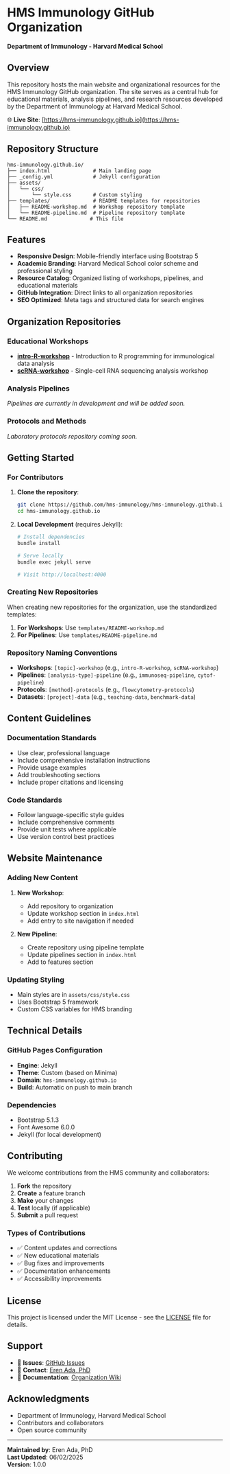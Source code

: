 # HMS Immunology GitHub Organization

**Department of Immunology - Harvard Medical School**

## Overview

This repository hosts the main website and organizational resources for the HMS Immunology GitHub organization. The site serves as a central hub for educational materials, analysis pipelines, and research resources developed by the Department of Immunology at Harvard Medical School.

🌐 **Live Site**: [https://hms-immunology.github.io](https://hms-immunology.github.io)

## Repository Structure

```
hms-immunology.github.io/
├── index.html              # Main landing page
├── _config.yml             # Jekyll configuration
├── assets/
│   └── css/
│       └── style.css       # Custom styling
├── templates/              # README templates for repositories
│   ├── README-workshop.md  # Workshop repository template
│   └── README-pipeline.md  # Pipeline repository template
└── README.md              # This file
```

## Features

- **Responsive Design**: Mobile-friendly interface using Bootstrap 5
- **Academic Branding**: Harvard Medical School color scheme and professional styling
- **Resource Catalog**: Organized listing of workshops, pipelines, and educational materials
- **GitHub Integration**: Direct links to all organization repositories
- **SEO Optimized**: Meta tags and structured data for search engines

## Organization Repositories

### Educational Workshops
- **[intro-R-workshop](https://github.com/hms-immunology/intro-R-workshop)** - Introduction to R programming for immunological data analysis
- **[scRNA-workshop](https://github.com/hms-immunology/scRNA-workshop)** - Single-cell RNA sequencing analysis workshop

### Analysis Pipelines
*Pipelines are currently in development and will be added soon.*

### Protocols and Methods
*Laboratory protocols repository coming soon.*

## Getting Started

### For Contributors

1. **Clone the repository**:
   ```bash
   git clone https://github.com/hms-immunology/hms-immunology.github.io.git
   cd hms-immunology.github.io
   ```

2. **Local Development** (requires Jekyll):
   ```bash
   # Install dependencies
   bundle install
   
   # Serve locally
   bundle exec jekyll serve
   
   # Visit http://localhost:4000
   ```

### Creating New Repositories

When creating new repositories for the organization, use the standardized templates:

1. **For Workshops**: Use `templates/README-workshop.md`
2. **For Pipelines**: Use `templates/README-pipeline.md`

### Repository Naming Conventions

- **Workshops**: `[topic]-workshop` (e.g., `intro-R-workshop`, `scRNA-workshop`)
- **Pipelines**: `[analysis-type]-pipeline` (e.g., `immunoseq-pipeline`, `cytof-pipeline`)
- **Protocols**: `[method]-protocols` (e.g., `flowcytometry-protocols`)
- **Datasets**: `[project]-data` (e.g., `teaching-data`, `benchmark-data`)

## Content Guidelines

### Documentation Standards

- Use clear, professional language
- Include comprehensive installation instructions
- Provide usage examples
- Add troubleshooting sections
- Include proper citations and licensing

### Code Standards

- Follow language-specific style guides
- Include comprehensive comments
- Provide unit tests where applicable
- Use version control best practices

## Website Maintenance

### Adding New Content

1. **New Workshop**: 
   - Add repository to organization
   - Update workshop section in `index.html`
   - Add entry to site navigation if needed

2. **New Pipeline**:
   - Create repository using pipeline template
   - Update pipelines section in `index.html`
   - Add to features section

### Updating Styling

- Main styles are in `assets/css/style.css`
- Uses Bootstrap 5 framework
- Custom CSS variables for HMS branding

## Technical Details

### GitHub Pages Configuration

- **Engine**: Jekyll
- **Theme**: Custom (based on Minima)
- **Domain**: `hms-immunology.github.io`
- **Build**: Automatic on push to main branch

### Dependencies

- Bootstrap 5.1.3
- Font Awesome 6.0.0
- Jekyll (for local development)

## Contributing

We welcome contributions from the HMS community and collaborators:

1. **Fork** the repository
2. **Create** a feature branch
3. **Make** your changes
4. **Test** locally (if applicable)
5. **Submit** a pull request

### Types of Contributions

- ✅ Content updates and corrections
- ✅ New educational materials
- ✅ Bug fixes and improvements
- ✅ Documentation enhancements
- ✅ Accessibility improvements

## License

This project is licensed under the MIT License - see the [LICENSE](LICENSE) file for details.

## Support

- 🐛 **Issues**: [GitHub Issues](../../issues)
- 📧 **Contact**: [Eren Ada, PhD](mailto:eren_ada@hms.harvard.edu)
- 📖 **Documentation**: [Organization Wiki](../../wiki)

## Acknowledgments

- Department of Immunology, Harvard Medical School
- Contributors and collaborators
- Open source community

---

**Maintained by**: Eren Ada, PhD  
**Last Updated**: 06/02/2025  
**Version**: 1.0.0 